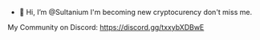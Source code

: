- 👋 Hi, I’m @Sultanium
I'm becoming new cryptocurency don't miss me.

My Community on Discord: https://discord.gg/txxybXDBwE 
